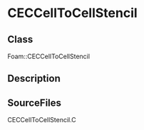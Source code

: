 # CECCellToCellStencil 
## Class
Foam::CECCellToCellStencil

## Description

## SourceFiles
CECCellToCellStencil.C

